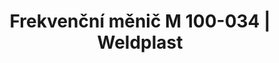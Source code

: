 ---
Filename: "frekvencni-menic-m-100-034"
Link: "file:/Users/vinayakpatel/Downloads/www.weldplast.cz/frekvencni-menic-m-100-034"
product_name: "Frekvenční měnič M 100-0343 x 400 V do 2200 W (AIRPACK)"
product_id: "Obj. číslo:153.474"
title: "Frekvenční měnič M 100-034 | Weldplast"
product_desc: "Frekvenční měniče M 100-012 a M 100-034 umožňují nastavovat objem vzduchu a výkon ohřevu nezávisle na sobě a přesně. Umožňují také nastavení vyššího či nižšího průtoku vzduchu."
product_specs: "Značka konformity, Značka schválení, Třída ochrany I, NapětíV~3 x 380 - 480, PříkonW2200, FrekvenceHz50 / 60, Hmotnostkg1,4"
product_downloads: "FREKVENČNÍ MĚNIČE- produktový list stáhnout , TECHNOLOGIE HORKÉHO VZDUCHU - katalog stáhnout"
href: "https://www.weldplast.cz/files/frekvencni-menice-m100-012-m100-034.pdf, https://www.weldplast.cz/files/frekvencni-menice-m100-012-m100-034.pdf, https://www.weldplast.cz/files/katalog-ph-web.pdf, https://www.weldplast.cz/files/katalog-ph-web.pdf"
p_desc_2: "Frekvenční měniče M 100-012 a M 100-034 umožňují nastavovat objem vzduchu a výkon ohřevu nezávisle na sobě a přesně. Umožňují také nastavení vyššího či nižšího průtoku vzduchu."
accessories: "Frekvenční měnič M 100-012230 V / do 750 W (ROBUST,SILENCE,ASO)"
similar_products: ""
---